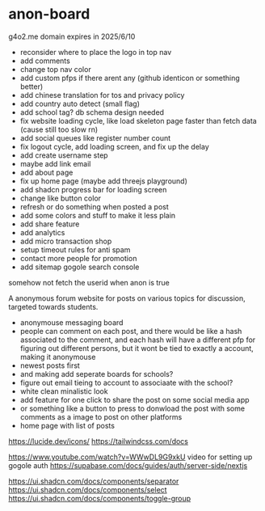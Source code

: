 # anon-board

g4o2.me domain expires in 2025/6/10

- reconsider where to place the logo in top nav
- add comments
- change top nav color
- add custom pfps if there arent any (github identicon or something better)
- add chinese translation for tos and privacy policy
- add country auto detect (small flag)
- add school tag? db schema design needed
- fix website loading cycle, like load skeleton page faster than fetch data
  (cause still too slow rn)
- add social queues like register number count
- fix logout cycle, add loading screen, and fix up the delay
- add create username step
- maybe add link email
- add about page
- fix up home page (maybe add threejs playground)
- add shadcn progress bar for loading screen
- change like button color
- refresh or do something when posted a post
- add some colors and stuff to make it less plain
- add share feature
- add analytics
- add micro transaction shop
- setup timeout rules for anti spam
- contact more people for promotion
- add sitemap gogole search console

somehow not fetch the userid when anon is true

A anonymous forum website for posts on various topics for discussion, targeted towards students.

- anonymouse messaging board
- people can comment on each post, and there would be like a hash associated to the comment, and each hash will
  have a different pfp for figuring out different persons, but it wont be tied to exactly a account, making it anonymouse
- newest posts first
- and making add seperate boards for schools?
- figure out email tieing to account to associaate with the school?
- white clean minalistic look
- add feature for one click to share the post on some social media app
- or something like a button to press to donwload the post with some comments as a image to post on other platforms
- home page with list of posts

https://lucide.dev/icons/
https://tailwindcss.com/docs

https://www.youtube.com/watch?v=WWwDL9G9xkU
video for setting up gogole auth
https://supabase.com/docs/guides/auth/server-side/nextjs

https://ui.shadcn.com/docs/components/separator
https://ui.shadcn.com/docs/components/select
https://ui.shadcn.com/docs/components/toggle-group
